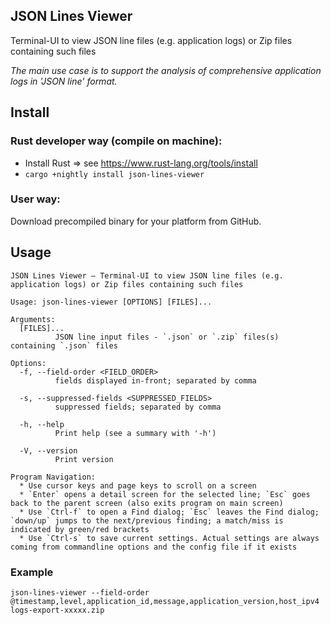 JSON Lines Viewer
---
Terminal-UI to view JSON line files (e.g. application logs) or Zip files containing such files

_The main use case is to support the analysis of comprehensive application logs in 'JSON line' format._


## Install

### Rust developer way (compile on machine):
- Install Rust => see https://www.rust-lang.org/tools/install
- `cargo +nightly install json-lines-viewer`

### User way:
Download precompiled binary for your platform from GitHub.

## Usage
```
JSON Lines Viewer – Terminal-UI to view JSON line files (e.g. application logs) or Zip files containing such files

Usage: json-lines-viewer [OPTIONS] [FILES]...

Arguments:
  [FILES]...
          JSON line input files - `.json` or `.zip` files(s) containing `.json` files

Options:
  -f, --field-order <FIELD_ORDER>
          fields displayed in-front; separated by comma

  -s, --suppressed-fields <SUPPRESSED_FIELDS>
          suppressed fields; separated by comma

  -h, --help
          Print help (see a summary with '-h')

  -V, --version
          Print version

Program Navigation:
  * Use cursor keys and page keys to scroll on a screen
  * `Enter` opens a detail screen for the selected line; `Esc` goes back to the parent screen (also exits program on main screen)
  * Use `Ctrl-f` to open a Find dialog; `Esc` leaves the Find dialog; `down/up` jumps to the next/previous finding; a match/miss is indicated by green/red brackets
  * Use `Ctrl-s` to save current settings. Actual settings are always coming from commandline options and the config file if it exists
```

### Example
```
json-lines-viewer --field-order @timestamp,level,application_id,message,application_version,host_ipv4 logs-export-xxxxx.zip
```

